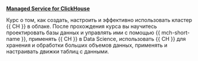 [**Managed Service for ClickHouse**](/training/clickhouse)

Курс о том, как создать, настроить и эффективно использовать кластер {{ CH }} в облаке. После прохождения курса вы научитесь проектировать базы данных и управлять ими с помощью {{ mch-short-name }}, применять {{ CH }} в Data Science, использовать {{ CH }} для хранения и обработки больших объемов данных, применять и настраивать движки таблиц с данными.